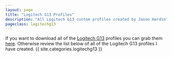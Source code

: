 ```yaml
---
layout: page
title: "Logitech G13 Profiles"
description: "All Logitech G13 custom profiles created by Jason Hardin"
pageclass: logitechg13
---
```

If you want to download all of the [Logitech G13](http://gaming.logitech.com/en-us/product/g13-advanced-gameboard) profiles you can grab them [here](/media/profiles/game_profiles.zip). Otherwise review the list below of all of the Logitech G13 profiles I have created.
{{ site.categories.logitechg13 }}
